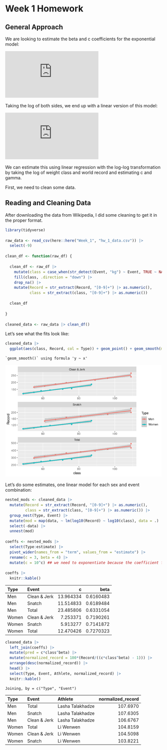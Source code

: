 Week 1 Homework
================

## General Approach

We are looking to estimate the beta and c coefficients for the
exponential model:

![{M}\_{WorldRecord} = c{M}\_{WeightClass}^{\gamma}](https://latex.codecogs.com/svg.latex?%7BM%7D_%7BWorldRecord%7D%20%3D%20c%7BM%7D_%7BWeightClass%7D%5E%7B%5Cgamma%7D "{M}_{WorldRecord} = c{M}_{WeightClass}^{\gamma}")

Taking the log of both sides, we end up with a linear version of this
model:

![log({M}\_{WorldRecord}) = log(c) + {\gamma}log({M}\_{WeightClass})](https://latex.codecogs.com/svg.latex?log%28%7BM%7D_%7BWorldRecord%7D%29%20%3D%20log%28c%29%20%2B%20%7B%5Cgamma%7Dlog%28%7BM%7D_%7BWeightClass%7D%29 "log({M}_{WorldRecord}) = log(c) + {\gamma}log({M}_{WeightClass})")

We can estimate this using linear regression with the log-log
transformation by taking the log of weight class and world record and
estimating c and gamma.

First, we need to clean some data.

## Reading and Cleaning Data

After downloading the data from Wikipedia, I did some cleaning to get it
in the proper format.

``` r
library(tidyverse)

raw_data <- read_csv(here::here("Week_1", "hw_1_data.csv")) |>
  select(-9)

clean_df <- function(raw_df) {

  clean_df <- raw_df |>
    mutate(class = case_when(str_detect(Event, "kg") ~ Event, TRUE ~ NA_character_)) |>
    fill(class, .direction = "down") |>
    drop_na() |>
    mutate(Record = str_extract(Record, "[0-9]+") |> as.numeric(),
           class = str_extract(class, "[0-9]+") |> as.numeric())

  clean_df

}

cleaned_data <- raw_data |> clean_df()
```

Let’s see what the fits look like:

``` r
cleaned_data |>
  ggplot(aes(class, Record, col = Type)) + geom_point() + geom_smooth(method = "lm") + facet_wrap(Event ~ ., scales = "free", ncol =1)
```

    `geom_smooth()` using formula 'y ~ x'

![](hw_1_files/figure-gfm/unnamed-chunk-2-1.png)

Let’s do some estimates, one linear model for each sex and event
combination:

``` r
nested_mods <- cleaned_data |>
  mutate(Record = str_extract(Record, "[0-9]+") |> as.numeric(),
         class = str_extract(class, "[0-9]+") |> as.numeric()) |>
  group_nest(Type, Event) |>
  mutate(mod = map(data, ~ lm(log10(Record) ~ log10(class), data = .) |> broom::tidy())) |>
  select(-data) |>
  unnest(mod)

coeffs <- nested_mods |>
  select(Type:estimate) |>
  pivot_wider(names_from = "term", values_from = "estimate") |>
  rename(c = 3, beta = 4) |>
  mutate(c = 10^c) ## we need to exponentiate because the coefficient from the model is on the log scale

coeffs |>
  knitr::kable()
```

| Type  | Event        |         c |      beta |
|:------|:-------------|----------:|----------:|
| Men   | Clean & Jerk | 13.964334 | 0.6160483 |
| Men   | Snatch       | 11.514833 | 0.6189484 |
| Men   | Total        | 23.485806 | 0.6331054 |
| Women | Clean & Jerk |  7.253371 | 0.7190261 |
| Women | Snatch       |  5.913277 | 0.7141872 |
| Women | Total        | 12.470426 | 0.7270323 |

``` r
cleaned_data |>
  left_join(coeffs) |>
  mutate(pred = c*class^beta) |>
  mutate(normalized_record = 100*(Record/((c*class^beta) - 1))) |>
  arrange(desc(normalized_record)) |>
  head() |>
  select(Type, Event, Athlete, normalized_record) |> 
  knitr::kable()
```

    Joining, by = c("Type", "Event")

| Type  | Event        | Athlete          | normalized_record |
|:------|:-------------|:-----------------|------------------:|
| Men   | Total        | Lasha Talakhadze |          107.6970 |
| Men   | Snatch       | Lasha Talakhadze |          107.6305 |
| Men   | Clean & Jerk | Lasha Talakhadze |          106.6767 |
| Women | Total        | Li Wenwen        |          104.8159 |
| Women | Clean & Jerk | Li Wenwen        |          104.5098 |
| Women | Snatch       | Li Wenwen        |          103.8221 |
